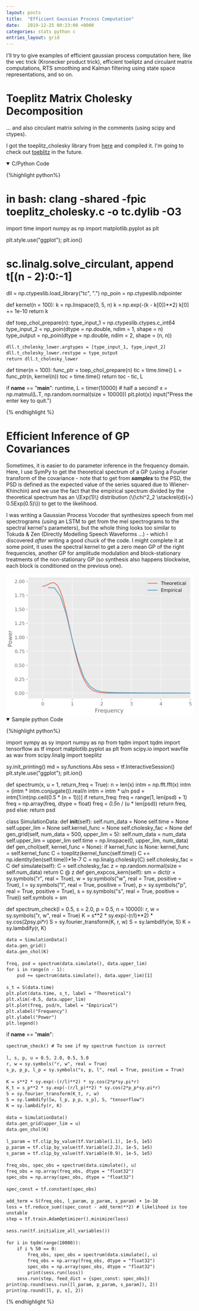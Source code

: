 ```yaml
---
layout: posts
title:  "Efficient Gaussian Process Computation"
date:   2019-12-25 00:23:00 +0000
categories: stats python c
entries_layout: grid
---
```


I'll try to give examples of efficient gaussian process computation here, like the vec trick (Kronecker product trick), efficient toeliptz and circulant matrix computations, RTS smoothing and Kalman filtering using state space representations, and so on.

# Toeplitz Matrix Cholesky Decomposition

... and also circulant matrix solving in the comments (using scipy and ctypes).

I got the toeplitz_cholesky library from [here](https://people.sc.fsu.edu/~jburkardt/c_src/toeplitz_cholesky/toeplitz_cholesky.html) and compiled it. I'm going to check out [toeblitz](https://mloss.org/revision/view/1639/) in the future.

<details open>
<summary> C/Python Code </summary>
 
{%highlight python%}

# in bash: clang -shared -fpic toeplitz_cholesky.c -o tc.dylib -O3

import time
import numpy as np
import matplotlib.pyplot as plt

plt.style.use("ggplot"); plt.ion()
# sc.linalg.solve_circulant, append t[(n - 2):0:-1]

dll = np.ctypeslib.load_library("tc", ".")
np_poin = np.ctypeslib.ndpointer

def kernel(n = 100):
	k = np.linspace(0, 5, n)
	k = np.exp(-(k - k[0])**2)
	k[0] += 1e-10
	return k

def toep_chol_prepare(n):
	type_input_1 = np.ctypeslib.ctypes.c_int64
	type_input_2 = np_poin(dtype = np.double, ndim = 1, shape = n)
	type_output = np_poin(dtype = np.double, ndim = 2, shape = (n, n))

	dll.t_cholesky_lower.argtypes = [type_input_1, type_input_2]
	dll.t_cholesky_lower.restype = type_output
	return dll.t_cholesky_lower

def timer(n = 100):
	func_ptr = toep_chol_prepare(n)
	tic = time.time()
	L = func_ptr(n, kernel(n))
	toc = time.time()
	return toc - tic, L

if __name__ == "__main__":
	runtime, L = timer(10000) # half a second!
	x = np.matmul(L.T, np.random.normal(size = 10000))
	plt.plot(x)
	input("Press the enter key to quit.")

{% endhighlight %}
 
</details>

# Efficient Inference of GP Covariances

Sometimes, it is easier to do parameter inference in the frequency domain. Here, I use SymPy to get the theoretical spectrum of a GP (using a Fourier transform of the covariance - note that to get from **_samples_** to the PSD, the PSD is defined as the expected value of the series squared due to Wiener-Khinchin) and we use the fact that the empirical spectrum divided by the theoretical spectrum has an \\(Exp(1)\\) distribution (\\(\chi^2_2 \stackrel{d}{=} 0.5Exp(0.5)\\)) to get to the likelihood.

I was writing a Gaussian Process Vocoder that synthesizes speech from mel spectrograms (using an LSTM to get from the mel spectrograms to the spectral kernel's parameters), but the whole thing looks too similar to Tokuda & Zen (Directly Modelling Speech Waveforms ...) - which I discovered _after_ writing a good chuck of the code. I might complete it at some point, it uses the spectral kernel to get a zero mean GP of the right frequencies, another GP for amplitude modulation and block-stationary treatments of the non-stationary GP (so synthesis also happens blockwise, each block is conditioned on the previous one).

<img src="/images/spect.png">

<details open>
<summary> Sample python Code </summary>
 
{%highlight python%}


import sympy as sy
import numpy as np
from tqdm import tqdm
import tensorflow as tf
import matplotlib.pyplot as plt
from scipy.io import wavfile as wav
from scipy.linalg import toeplitz

sy.init_printing()
md = sy.functions.Abs
sess = tf.InteractiveSession()
plt.style.use("ggplot"); plt.ion()

def spectrum(x, u = 1, return_freq = True):
	n = len(x)
	intm = np.fft.fft(x)
	intm = (intm * intm.conjugate()).real/n
	intm = intm * u/n 
	psd = intm[1:int(np.ceil(0.5 * (n + 1)))]
	if return_freq:
		freq = range(1, len(psd) + 1) 
		freq = np.array(freq, dtype = float)
		freq *= 0.5*n / (u * len(psd))
		return freq, psd
	else:
		return psd

class SimulationData:
	def __init__(self):
		self.num_data = None
		self.time = None
		self.upper_lim = None
		self.kernel_func = None
		self.cholesky_fac = None
	def gen_grid(self, num_data = 500, upper_lim = 5):
		self.num_data = num_data
		self.upper_lim = upper_lim
		self.time = np.linspace(0, upper_lim, num_data)
	def gen_chol(self, kernel_func = None):
		if kernel_func is None:
			kernel_func = self.kernel_func
		C = toeplitz(kernel_func(self.time))
		C += np.identity(len(self.time))*1e-7
		C = np.linalg.cholesky(C)
		self.cholesky_fac = C
	def simulate(self):
		C = self.cholesky_fac
		z = np.random.normal(size = self.num_data)
		return C @ z
	def gen_expcos_kern(self):
		sm = dict(r = sy.symbols("r", real = True),
			w = sy.symbols("w", real = True, positive = True),
			l = sy.symbols("l", real = True, positive = True),
			p = sy.symbols("p", real = True, positive = True),
			s = sy.symbols("s", real = True, positive = True))
		self.symbols = sm

def spectrum_check(l = 0.5, s = 2.0, p = 0.5, n = 10000):
	r, w = sy.symbols("r, w", real = True)
	K = s**2 * sy.exp(-(r/l)**2) * sy.cos(2*p*sy.pi*r)
	S = sy.fourier_transform(K, r, w)
	S = sy.lambdify(w, S)
	K = sy.lambdify(r, K)

	data = SimulationData()
	data.gen_grid()
	data.gen_chol(K)

	freq, psd = spectrum(data.simulate(), data.upper_lim)
	for i in range(n - 1):
		psd += spectrum(data.simulate(), data.upper_lim)[1]

	s_t = S(data.time)
	plt.plot(data.time, s_t, label = "Theoretical")
	plt.xlim(-0.5, data.upper_lim)
	plt.plot(freq, psd/n, label = "Empirical")
	plt.xlabel("Frequency")
	plt.ylabel("Power")
	plt.legend()

if __name__ == "__main__":

	spectrum_check() # To see if my spectrum function is correct

	l, s, p, u = 0.5, 2.0, 0.5, 5.0
	r, w = sy.symbols("r, w", real = True)
	s_p, p_p, l_p = sy.symbols("s, p, l", real = True, positive = True)

	K = s**2 * sy.exp(-(r/l)**2) * sy.cos(2*p*sy.pi*r)
	K_t = s_p**2 * sy.exp(-(r/l_p)**2) * sy.cos(2*p_p*sy.pi*r)
	S = sy.fourier_transform(K_t, r, w)
	S = sy.lambdify([w, l_p, p_p, s_p], S, "tensorflow")
	K = sy.lambdify(r, K)

	data = SimulationData()
	data.gen_grid(upper_lim = u)
	data.gen_chol(K)

	l_param = tf.clip_by_value(tf.Variable(1.1), 1e-5, 1e5)
	p_param = tf.clip_by_value(tf.Variable(2.2), 1e-5, 1e5)
	s_param = tf.clip_by_value(tf.Variable(0.9), 1e-5, 1e5)

	freq_obs, spec_obs = spectrum(data.simulate(), u)
	freq_obs = np.array(freq_obs, dtype = "float32")
	spec_obs = np.array(spec_obs, dtype = "float32")

	spec_const = tf.constant(spec_obs)

	add_term = S(freq_obs, l_param, p_param, s_param) + 1e-10
	loss = tf.reduce_sum((spec_const - add_term)**2) # likelihood is too unstable
	step = tf.train.AdamOptimizer().minimize(loss)

	sess.run(tf.initialize_all_variables())

	for i in tqdm(range(10000)):
		if i % 50 == 0:
			freq_obs, spec_obs = spectrum(data.simulate(), u)
			freq_obs = np.array(freq_obs, dtype = "float32")
			spec_obs = np.array(spec_obs, dtype = "float32")
			print(sess.run(loss))
		sess.run(step, feed_dict = {spec_const: spec_obs})
	print(np.round(sess.run([l_param, p_param, s_param]), 2))
	print(np.round([l, p, s], 2))

{% endhighlight %}
 
</details>
